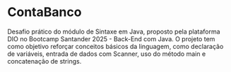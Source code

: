 # ContaBanco
Desafio prático do módulo de Sintaxe em Java, proposto pela plataforma DIO no Bootcamp Santander 2025 - Back-End com Java. O projeto tem como objetivo reforçar conceitos básicos da linguagem, como declaração de variáveis, entrada de dados com Scanner, uso do método main e concatenação de strings.
